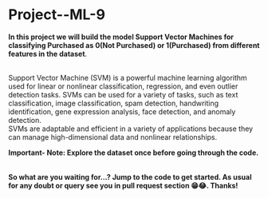 # Project--ML-9

<table>

**In this project we will build the model Support Vector Machines for classifying Purchased as 0(Not Purchased) or 1(Purchased) from different features in the dataset**.<br></br>  

Support Vector Machine (SVM) is a powerful machine learning algorithm used for linear or nonlinear classification, regression, and even outlier detection tasks. 
SVMs can be used for a variety of tasks, such as text classification, image classification, spam detection, handwriting identification, gene expression analysis, face detection, and anomaly detection.<br>
SVMs are adaptable and efficient in a variety of applications because they can manage high-dimensional data and nonlinear relationships.


**Important- Note: Explore the dataset once before going through the code.**

</table>


**So what are you waiting for...? Jump to the code to get started. As usual for any doubt or query see you in pull request section 😁😂. Thanks!**
